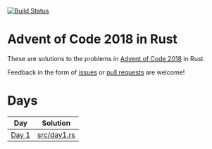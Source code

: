 [![Build Status](https://travis-ci.org/fornwall/advent-of-code-2018-rs.svg?branch=master)](https://travis-ci.org/fornwall/advent-of-code-2018-rs)

# Advent of Code 2018 in Rust
These are solutions to the problems in [Advent of Code 2018](https://adventofcode.com/2018) in Rust.

Feedback in the form of [issues](issues/new) or [pull requests](compare/) are welcome!

# Days
| Day                                            | Solution                     |
| ---------------------------------------------- | ---------------------------- |
| [Day 1](https://adventofcode.com/2018/day/1)   | [src/day1.rs](src/day1.rs)   |
